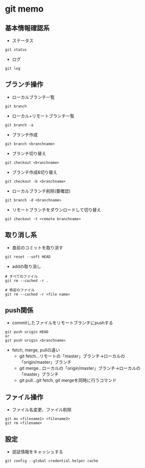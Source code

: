 # git memo
## 基本情報確認系
- ステータス
```
git status
```

- ログ
```
git log
```

## ブランチ操作
- ローカルブランチ一覧
```
git branch
```

- ローカル+リモートブランチ一覧
```
git branch -a
```

- ブランチ作成
```
git branch <branchname>
```

- ブランチ切り替え
```
git checkout <branchname>
```

- ブランチ作成&切り替え
```
git checkout -b <branchname>
```

- ローカルブランチ削除(要確認)
```
git branch -d <branchname>
```

- リモートブランチをダウンロードして切り替え
```
git checkout -t <remote branchname>
```

## 取り消し系
- 直前のコミットを取り消す
```
git reset --soft HEAD
```
- addの取り消し
```
# すべてのファイル
git rm --cached -r .

# 特定のファイル
git rm --cached -r <file name>
```

## push関係
- commitしたファイルをリモートブランチにpushする
```
git push origin HEAD
or
git push origin <branchname>
```

- fetch, merge, pullの違い
  - git fetch...リモートの「master」ブランチ→ローカルの「origin/master」ブランチ
  - git merge...ローカルの「origin/master」ブランチ→ローカルの「master」ブランチ
  - git pull...git fetch, git mergeを同時に行うコマンド

## ファイル操作
- ファイル名変更、ファイル削除
```
git mv <filename1> <filename2>
git rm <filename>
```

## 設定
- 認証情報をキャッシュする
```
git config --global credential.helper cache
```

